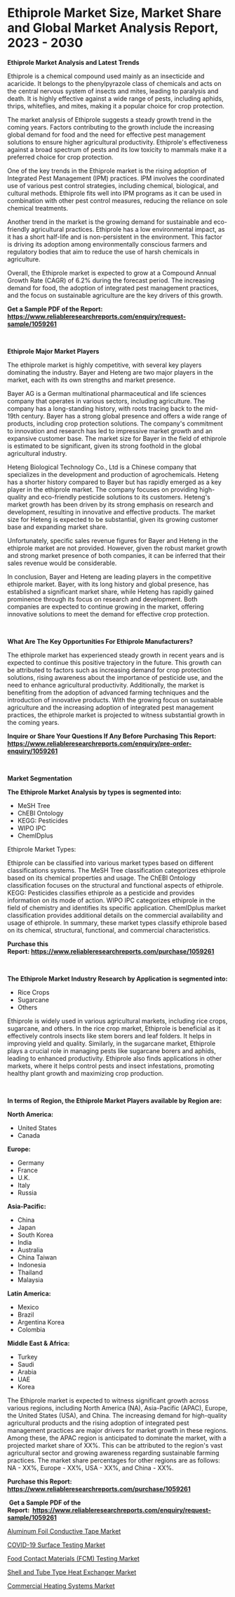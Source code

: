 <p><h1>Ethiprole Market Size, Market Share and Global Market Analysis Report, 2023 - 2030</h1></p><p><strong>Ethiprole Market Analysis and Latest Trends</strong></p>
<p><p>Ethiprole is a chemical compound used mainly as an insecticide and acaricide. It belongs to the phenylpyrazole class of chemicals and acts on the central nervous system of insects and mites, leading to paralysis and death. It is highly effective against a wide range of pests, including aphids, thrips, whiteflies, and mites, making it a popular choice for crop protection.</p><p>The market analysis of Ethiprole suggests a steady growth trend in the coming years. Factors contributing to the growth include the increasing global demand for food and the need for effective pest management solutions to ensure higher agricultural productivity. Ethiprole's effectiveness against a broad spectrum of pests and its low toxicity to mammals make it a preferred choice for crop protection.</p><p>One of the key trends in the Ethiprole market is the rising adoption of Integrated Pest Management (IPM) practices. IPM involves the coordinated use of various pest control strategies, including chemical, biological, and cultural methods. Ethiprole fits well into IPM programs as it can be used in combination with other pest control measures, reducing the reliance on sole chemical treatments.</p><p>Another trend in the market is the growing demand for sustainable and eco-friendly agricultural practices. Ethiprole has a low environmental impact, as it has a short half-life and is non-persistent in the environment. This factor is driving its adoption among environmentally conscious farmers and regulatory bodies that aim to reduce the use of harsh chemicals in agriculture.</p><p>Overall, the Ethiprole market is expected to grow at a Compound Annual Growth Rate (CAGR) of 6.2% during the forecast period. The increasing demand for food, the adoption of integrated pest management practices, and the focus on sustainable agriculture are the key drivers of this growth.</p></p>
<p><strong>Get a Sample PDF of the Report:&nbsp; <a href="https://www.reliableresearchreports.com/enquiry/request-sample/1059261">https://www.reliableresearchreports.com/enquiry/request-sample/1059261</a></strong></p>
<p>&nbsp;</p>
<p><strong>Ethiprole Major Market Players</strong></p>
<p><p>The ethiprole market is highly competitive, with several key players dominating the industry. Bayer and Heteng are two major players in the market, each with its own strengths and market presence.</p><p>Bayer AG is a German multinational pharmaceutical and life sciences company that operates in various sectors, including agriculture. The company has a long-standing history, with roots tracing back to the mid-19th century. Bayer has a strong global presence and offers a wide range of products, including crop protection solutions. The company's commitment to innovation and research has led to impressive market growth and an expansive customer base. The market size for Bayer in the field of ethiprole is estimated to be significant, given its strong foothold in the global agricultural industry.</p><p>Heteng Biological Technology Co., Ltd is a Chinese company that specializes in the development and production of agrochemicals. Heteng has a shorter history compared to Bayer but has rapidly emerged as a key player in the ethiprole market. The company focuses on providing high-quality and eco-friendly pesticide solutions to its customers. Heteng's market growth has been driven by its strong emphasis on research and development, resulting in innovative and effective products. The market size for Heteng is expected to be substantial, given its growing customer base and expanding market share.</p><p>Unfortunately, specific sales revenue figures for Bayer and Heteng in the ethiprole market are not provided. However, given the robust market growth and strong market presence of both companies, it can be inferred that their sales revenue would be considerable.</p><p>In conclusion, Bayer and Heteng are leading players in the competitive ethiprole market. Bayer, with its long history and global presence, has established a significant market share, while Heteng has rapidly gained prominence through its focus on research and development. Both companies are expected to continue growing in the market, offering innovative solutions to meet the demand for effective crop protection.</p></p>
<p>&nbsp;</p>
<p><strong>What Are The Key Opportunities For Ethiprole Manufacturers?</strong></p>
<p><p>The ethiprole market has experienced steady growth in recent years and is expected to continue this positive trajectory in the future. This growth can be attributed to factors such as increasing demand for crop protection solutions, rising awareness about the importance of pesticide use, and the need to enhance agricultural productivity. Additionally, the market is benefiting from the adoption of advanced farming techniques and the introduction of innovative products. With the growing focus on sustainable agriculture and the increasing adoption of integrated pest management practices, the ethiprole market is projected to witness substantial growth in the coming years.</p></p>
<p><strong>Inquire or Share Your Questions If Any Before Purchasing This Report: <a href="https://www.reliableresearchreports.com/enquiry/pre-order-enquiry/1059261">https://www.reliableresearchreports.com/enquiry/pre-order-enquiry/1059261</a></strong></p>
<p>&nbsp;</p>
<p><strong>Market Segmentation</strong></p>
<p><strong>The Ethiprole Market Analysis by types is segmented into:</strong></p>
<p><ul><li>MeSH Tree</li><li>ChEBI Ontology</li><li>KEGG: Pesticides</li><li>WIPO IPC</li><li>ChemIDplus</li></ul></p>
<p><p>Ethiprole Market Types:</p><p>Ethiprole can be classified into various market types based on different classifications systems. The MeSH Tree classification categorizes ethiprole based on its chemical properties and usage. The ChEBI Ontology classification focuses on the structural and functional aspects of ethiprole. KEGG: Pesticides classifies ethiprole as a pesticide and provides information on its mode of action. WIPO IPC categorizes ethiprole in the field of chemistry and identifies its specific application. ChemIDplus market classification provides additional details on the commercial availability and usage of ethiprole. In summary, these market types classify ethiprole based on its chemical, structural, functional, and commercial characteristics.</p></p>
<p><strong>Purchase this Report:&nbsp;<a href="https://www.reliableresearchreports.com/purchase/1059261">https://www.reliableresearchreports.com/purchase/1059261</a></strong></p>
<p>&nbsp;</p>
<p><strong>The Ethiprole Market Industry Research by Application is segmented into:</strong></p>
<p><ul><li>Rice Crops</li><li>Sugarcane</li><li>Others</li></ul></p>
<p><p>Ethiprole is widely used in various agricultural markets, including rice crops, sugarcane, and others. In the rice crop market, Ethiprole is beneficial as it effectively controls insects like stem borers and leaf folders. It helps in improving yield and quality. Similarly, in the sugarcane market, Ethiprole plays a crucial role in managing pests like sugarcane borers and aphids, leading to enhanced productivity. Ethiprole also finds applications in other markets, where it helps control pests and insect infestations, promoting healthy plant growth and maximizing crop production.</p></p>
<p>&nbsp;</p>
<p><strong>In terms of Region, the Ethiprole Market Players available by Region are:</strong></p>
<p>
    <p> <strong> North America: </strong>
        <ul>
            <li>United States</li>
            <li>Canada</li>
        </ul>
        </p> 
    <p> <strong> Europe: </strong>
        <ul>
            <li>Germany</li>
            <li>France</li>
            <li>U.K.</li>
            <li>Italy</li>
            <li>Russia</li>
        </ul>
        </p> 
    <p> <strong> Asia-Pacific: </strong>
        <ul>
            <li>China</li>
            <li>Japan</li>
            <li>South Korea</li>
            <li>India</li>
            <li>Australia</li>
            <li>China Taiwan</li>
            <li>Indonesia</li>
            <li>Thailand</li>
            <li>Malaysia</li>
        </ul>
        </p> 
    <p> <strong> Latin America: </strong>
        <ul>
            <li>Mexico</li>
            <li>Brazil</li>
            <li>Argentina Korea</li>
            <li>Colombia</li>
        </ul>
        </p> 
    <p> <strong> Middle East & Africa: </strong>
        <ul>
            <li>Turkey</li>
            <li>Saudi</li>
            <li>Arabia</li>
            <li>UAE</li>
            <li>Korea</li>
        </ul>
    </p>
    </p>
<p><p>The Ethiprole market is expected to witness significant growth across various regions, including North America (NA), Asia-Pacific (APAC), Europe, the United States (USA), and China. The increasing demand for high-quality agricultural products and the rising adoption of integrated pest management practices are major drivers for market growth in these regions. Among these, the APAC region is anticipated to dominate the market, with a projected market share of XX%. This can be attributed to the region's vast agricultural sector and growing awareness regarding sustainable farming practices. The market share percentages for other regions are as follows: NA - XX%, Europe - XX%, USA - XX%, and China - XX%.</p></p>
<p><strong>Purchase this Report: <a href="https://www.reliableresearchreports.com/purchase/1059261">https://www.reliableresearchreports.com/purchase/1059261</a></strong></p>
<p>&nbsp;<strong>Get a Sample PDF of the Report:&nbsp;&nbsp;<a href="https://www.reliableresearchreports.com/enquiry/request-sample/1059261">https://www.reliableresearchreports.com/enquiry/request-sample/1059261</a></strong></p>
<p><strong></strong></p>
<p><p><a href="https://www.linkedin.com/pulse/aluminum-foil-conductive-tape-market-research-report-provides-04kde/">Aluminum Foil Conductive Tape Market</a></p><p><a href="https://www.linkedin.com/pulse/covid-19-surface-testing-market-size-share-global-analysis-dycte/">COVID-19 Surface Testing Market</a></p><p><a href="https://www.linkedin.com/pulse/food-contact-materials-fcm-testing-market-share-amp-new-d7mke/">Food Contact Materials (FCM) Testing Market</a></p><p><a href="https://medium.com/@ulicesweber/shell-and-tube-type-heat-exchanger-market-insight-market-trends-growth-forecasted-from-2023-to-85005c63f56a">Shell and Tube Type Heat Exchanger Market</a></p><p><a href="https://medium.com/@deronwisoky1977/commercial-heating-systems-market-size-and-market-trends-complete-industry-overview-2023-to-2030-816b75d6c752">Commercial Heating Systems Market</a></p></p>
